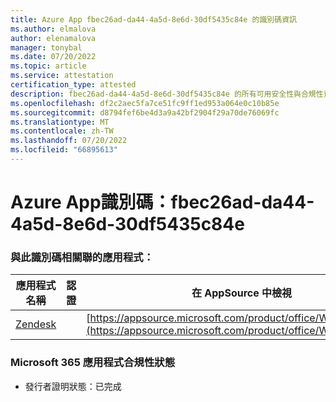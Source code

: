 ```yaml
---
title: Azure App fbec26ad-da44-4a5d-8e6d-30df5435c84e 的識別碼資訊
ms.author: elmalova
author: elenamalova
manager: tonybal
ms.date: 07/20/2022
ms.topic: article
ms.service: attestation
certification_type: attested
description: fbec26ad-da44-4a5d-8e6d-30df5435c84e 的所有可用安全性與合規性資訊。
ms.openlocfilehash: df2c2aec5fa7ce51fc9ff1ed953a064e0c10b85e
ms.sourcegitcommit: d8794fef6be4d3a9a42bf2904f29a70de76069fc
ms.translationtype: MT
ms.contentlocale: zh-TW
ms.lasthandoff: 07/20/2022
ms.locfileid: "66895613"
---
```

# <a name="azure-app-id-fbec26ad-da44-4a5d-8e6d-30df5435c84e"></a>Azure App識別碼：fbec26ad-da44-4a5d-8e6d-30df5435c84e


### <a name="apps-associated-with-this-id"></a>與此識別碼相關聯的應用程式：
| **應用程式名稱** | **認證** | **在 AppSource 中檢視** |
|--------------|---------------|-----------------------|
| [Zendesk](../forward/WA200003782.md) |  | [https://appsource.microsoft.com/product/office/WA200003782](https://appsource.microsoft.com/product/office/WA200003782) |

### <a name="microsoft-365-app-compliance-status"></a>Microsoft 365 應用程式合規性狀態
- 發行者證明狀態：已完成
